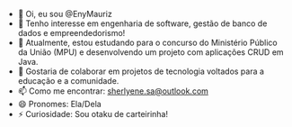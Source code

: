 - 👋 Oi, eu sou @EnyMauriz
- 👀 Tenho interesse em engenharia de software, gestão de banco de dados e empreendedorismo!
- 🌱 Atualmente, estou estudando para o concurso do Ministério Público da União (MPU) e desenvolvendo um projeto com aplicações CRUD em Java.
- 💞️ Gostaria de colaborar em projetos de tecnologia voltados para a educação e a comunidade.
- 📫 Como me encontrar: sherlyene.sa@outlook.com
- 😄 Pronomes: Ela/Dela
- ⚡ Curiosidade: Sou otaku de carteirinha!

<!---
EnyMauriz/EnyMauriz é um repositório ✨ especial ✨ porque o `README.md` (este arquivo) aparece no seu perfil do GitHub.
Você pode clicar no link de Visualização para ver as alterações.
--->
